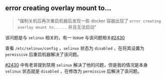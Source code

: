 ## error creating overlay mount to...

>  "强制关机后再次重启机器后发现一些 docker 容器出现了 `error creating overlay mount to......` 并且无法启动"

该问题是与 `selinux` 相关的，有一 issue 与该问题相关[#2430](https://github.com/coreos/bugs/issues/2340)

查看 `/etc/selinux/config` ，`selinux` 状态为 `disabled` ，在将其设置为 `permissive` 后重启机器解决了该问题。

[#2430](https://github.com/coreos/bugs/issues/2340) 中有老哥提到禁用 `selinux` 解决了他的问题，但是我的情况是本身 `selinux` 状态就是 `disabled` ，在修改为 `permissive` 后解决了该问题。


